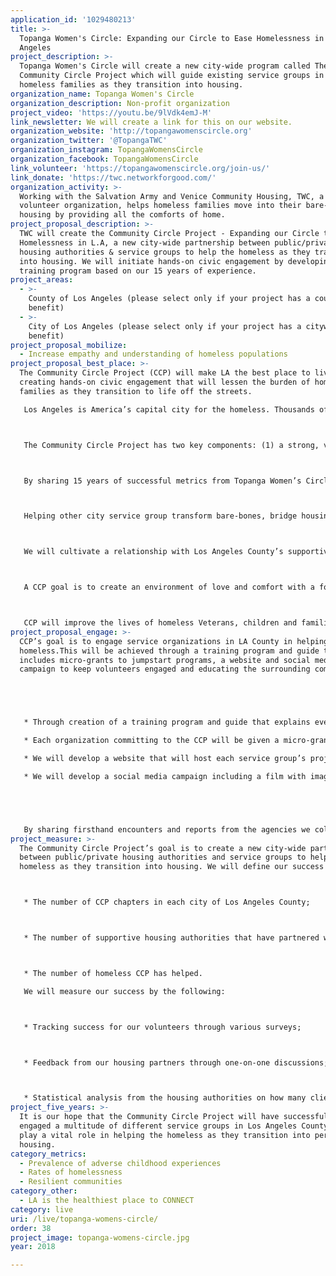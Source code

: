 ```yaml
---
application_id: '1029480213'
title: >-
  Topanga Women's Circle: Expanding our Circle to Ease Homelessness in Los
  Angeles
project_description: >-
  Topanga Women's Circle will create a new city-wide program called The
  Community Circle Project which will guide existing service groups in helping
  homeless families as they transition into housing.
organization_name: Topanga Women's Circle
organization_description: Non-profit organization
project_video: 'https://youtu.be/9lVdk4emJ-M'
link_newsletter: We will create a link for this on our website.
organization_website: 'http://topangawomenscircle.org'
organization_twitter: '@TopangaTWC'
organization_instagram: TopangaWomensCircle
organization_facebook: TopangaWomensCircle
link_volunteer: 'https://topangawomenscircle.org/join-us/'
link_donate: 'https://twc.networkforgood.com/'
organization_activity: >-
  Working with the Salvation Army and Venice Community Housing, TWC, a 100%
  volunteer organization, helps homeless families move into their bare-bones
  housing by providing all the comforts of home.
project_proposal_description: >-
  TWC will create the Community Circle Project - Expanding our Circle to Ease
  Homelessness in L.A, a new city-wide partnership between public/private
  housing authorities & service groups to help the homeless as they transition
  into housing. We will initiate hands-on civic engagement by developing a
  training program based on our 15 years of experience.
project_areas:
  - >-
    County of Los Angeles (please select only if your project has a countywide
    benefit)
  - >-
    City of Los Angeles (please select only if your project has a citywide
    benefit)
project_proposal_mobilize:
  - Increase empathy and understanding of homeless populations
project_proposal_best_place: >-
  The Community Circle Project (CCP) will make LA the best place to live through
  creating hands-on civic engagement that will lessen the burden of homeless
  families as they transition to life off the streets.

   Los Angeles is America’s capital city for the homeless. Thousands of families with young and teenage children find themselves on the streets for a variety of reasons. Every family has a different story ranging from addiction to a fluctuating job market Partner all of that with an overpriced rental market that has little relation to the average earnings of many Angelenos and the combination of factors is a perfect storm for growing a large homeless population.



   The Community Circle Project has two key components: (1) a strong, volunteer outreach program and (2) developing relationships with supportive local housing authorities.



   By sharing 15 years of successful metrics from Topanga Women’s Circle (TWC) we will create a guide detailing aspects of our 100% volunteer organization. The guide will include storage, purchases, maintenance of a volunteer base, fundraising and strong communications with volunteers.



   Helping other city service group transform bare-bones, bridge housing into comfortable, welcoming homes for the homeless, a sense of pride is established for both the volunteer and the homeless client, often carrying forward as the client moves into their permanent housing. By being a part of every aspect of creating a welcoming home for these families, the volunteer develops a better understanding of the challenges the homeless population faces and can feel confident that their time spent setting up a home is appreciated beyond measure.



   We will cultivate a relationship with Los Angeles County’s supportive housing authorities and develop a comprehensive database of those groups in need of CCP’s services.



   A CCP goal is to create an environment of love and comfort with a focus on dignity and self-worth and all items provided are new or like new. CCP volunteers not only provide these building blocks to comfort but also decorate each apartment in order to welcome all families with dignity and love. Everything purchased is a straight donation to the families as they move forward from bridge to permanent housing.



   CCP will improve the lives of homeless Veterans, children and families in Los Angeles County by giving the tools necessary to area service groups to create a strong civic engagement program that will help LA be the best place to live.
project_proposal_engage: >-
  CCP’s goal is to engage service organizations in LA County in helping the
  homeless.This will be achieved through a training program and guide that
  includes micro-grants to jumpstart programs, a website and social media
  campaign to keep volunteers engaged and educating the surrounding communities.





   * Through creation of a training program and guide that explains every aspect of our work, including purchasing of items (comprehensive price guide and shopping list and suggestion of retailers to use), securing storage facilities and organization and inventory control, money management/finances (keep it simple!), the importance of 501(c)3 status, fundraising, special events, active communication with the volunteer base including keeping them informed of forward progress and problem areas, the importance of establishing an advisory board and a strong presence in your own community, even when it is not the area you serve.

   * Each organization committing to the CCP will be given a micro-grant to help them establish a storage facility and initial shelf-stocking.

   * We will develop a website that will host each service group’s project and give them individual opportunities to fundraise and develop their pathway to volunteerism.

   * We will develop a social media campaign including a film with images of volunteers at work and appreciative clients.





   By sharing firsthand encounters and reports from the agencies we collaborate with, the full impact of the work is brought to the forefront.
project_measure: >-
  The Community Circle Project’s goal is to create a new city-wide partnership
  between public/private housing authorities and service groups to help the
  homeless as they transition into housing. We will define our success by:



   * The number of CCP chapters in each city of Los Angeles County;



   * The number of supportive housing authorities that have partnered with CCP; and



   * The number of homeless CCP has helped.

   We will measure our success by the following:



   * Tracking success for our volunteers through various surveys;



   * Feedback from our housing partners through one-on-one discussions; and



   * Statistical analysis from the housing authorities on how many clients CCP has served.
project_five_years: >-
  It is our hope that the Community Circle Project will have successfully
  engaged a multitude of different service groups in Los Angeles County who will
  play a vital role in helping the homeless as they transition into permanent
  housing.
category_metrics:
  - Prevalence of adverse childhood experiences
  - Rates of homelessness
  - Resilient communities
category_other:
  - LA is the healthiest place to CONNECT
category: live
uri: /live/topanga-womens-circle/
order: 38
project_image: topanga-womens-circle.jpg
year: 2018

---
```

